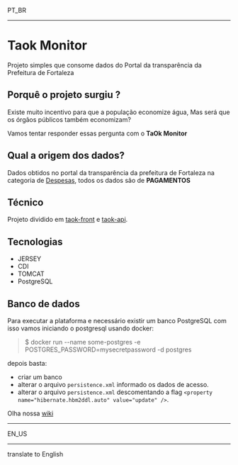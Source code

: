 PT_BR

---

# Taok Monitor
Projeto simples que consome dados do Portal da transparência da Prefeitura de Fortaleza 

## Porquê o projeto surgiu ?
Existe muito incentivo para que a população economize água,
Mas será que os órgãos públicos também economizam? 

Vamos tentar responder essas pergunta com o **TaOk Monitor**

## Qual a origem dos dados?
Dados obtidos no portal da transparência da prefeitura de Fortaleza na categoria de [Despesas](https://transparencia.fortaleza.ce.gov.br/index.php/despesa/index), todos os dados são de **PAGAMENTOS** 

## Técnico
Projeto dividido em [taok-front](https://github.com/taok-monitor/) e [taok-api](https://github.com/taok-monitor/taok-backend).

## Tecnologias
- JERSEY
- CDI
- TOMCAT
- PostgreSQL

## Banco de dados

Para executar a plataforma e necessário existir um banco PostgreSQL com isso vamos iniciando o postgresql usando docker:

> $ docker run --name some-postgres -e POSTGRES_PASSWORD=mysecretpassword -d postgres

depois basta:
- criar um banco
- alterar o arquivo `persistence.xml` informado os dados de acesso.
- alterar o arquivo `persistence.xml` descomentando a flag `<property name="hibernate.hbm2ddl.auto" value="update" />`.

Olha nossa [wiki](https://github.com/taok-monitor/taok-backend/wiki)

---

EN_US

---

translate to English
